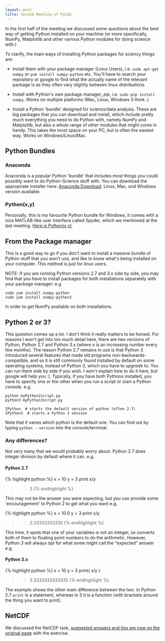 ```yaml
---
layout: post
title: Second Meeting of PyCAS
---
```


In the first half of the meeting we discussed some questions about the best way of getting Python installed on your machine (or more specifically, NumPy, Matplotlib and other various Python modules for doing science with.)

To clarify, the main ways of installing Python packages for sciency things are:

- Install them with your package manager (Linux Users), i.e. `sudo apt-get numpy` or `yum install numpy-python` etc. You'll have to search your repository or google to find what the actually name of the relevant package is as they often vary slightly between linux distributions.

- Install with Python's own package manager, *pip*, i.e. `sudo pip install numpy`. Works on multiple platforms (Mac, Linux, Windows (I think..)

- Install a Python 'bundle' designed for science/data analysis. These are big packages that you can download and install, which include pretty much everything you need to do Python with, namely NumPy and Matplotlib, but also a whole range of other modules that might come in handy. This takes the most space on your PC, but is often the easiest way. Works on Windows/Linux/Mac. 

## Python Bundles

### Anaconda
Anaconda is a popular Python 'bundle' that includes most things you could possibly want to do Python-Science stuff with. You can download the appropriate installer here: [Anaconda Download](https://www.continuum.io/downloads). Linux, Mac, and Windows version available.

### Python(x,y)
Personally, this is my favourite Python bundle for Windows, it comes with a nice MATLAB-like user interface called Spyder, which we mentioned at the last meeting. [Here is Python(x,y)](http://python-xy.github.io/).

## From the Package manager
This is a good way to go if you don't want to install a massive bundle of Python stuff that you won't use, and like to know what's being installed on your computer. This method is just for linux users. 

NOTE: If you are running Python versions 2.7 and 3.x side by side, you may find that you have to install packages for both installations separately with your package manager: e.g

```
sudo yum install numpy-python
sudo yum install numpy-python3
```
in order to get NumPy available on both installations.

## Python 2 or 3?
This question comes up a lot. I don't think it really matters to be honest. For reasons I won't get into too much detail here, there are two versions of Python, Python 2.7 and Python 3.x (where x is an increasing number every few months). The reason Python 2.7 remains in use is that Python 3 introduced several features that made old programs non-backwards-compatible, and so it is still commonly found installed by default on some operating systems, instead of Python 3, which you have to _upgrade_ to. 
You can run them side by side if you wish. I won't explain how to do it here, but google will help you :). Typically, if you have both Pythons installed, you have to specify one or the other when you run a script or start a Python console. e.g.

```
python myPython2script.py
python3 myPython3script.py

IPython  # starts the default version of python (often 2.7)
IPython3  # starts a Python 3 session
```

Note that it varies which python is the default one. You can find out by typing `python --version` into the console/terminal.

### Any differences?

Not very many that we would probably worry about. Python 2.7 does integer division by default where it can. e.g.

#### Python 2.7
{% highlight python %}
x = 10
y = 3
print x/y

>> 3
{% endhighlight %}

This may not be the answer you were expecting, but you can provide some 'encouragement' to Python 2 to get what you want e.g.

{% highlight python %}
x = 10.0
y = 3
print x/y

>> 3.33333333335
{% endhighlight %}

This time, it spots that one of your variables is not an integer, so converts both of them to floating point numbers to do the arithmetic. However, *Python 3* will always opt for what some might call the "expected" answer e.g.

#### Python 3.x
{% highlight python %}
x = 10
y = 3
print( x/y )

>> 3.3333333333335
{% endhighlight %}

The example shows the other main difference between the two. In Python 2.7 `print` is a statement, whereas in 3 it is a function (with brackets around the thing you want to print).

## NetCDF

We discussed the NetCDF task, [suggested answers and tips are now on the original page](https://nbviewer.jupyter.org/github/AtmosCoders/PyCAS/blob/gh-pages/netCDF_example1.ipynb) with the exercise.
